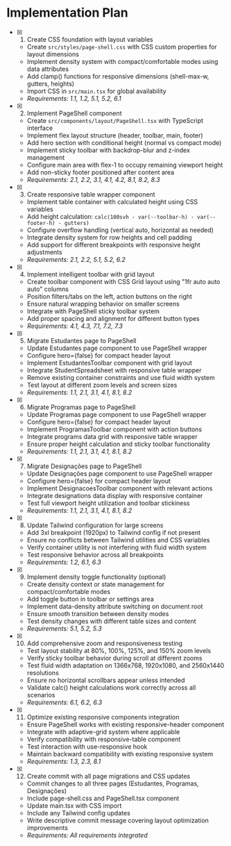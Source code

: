 # Implementation Plan

- [x] 1. Create CSS foundation with layout variables





  - Create `src/styles/page-shell.css` with CSS custom properties for layout dimensions
  - Implement density system with compact/comfortable modes using data attributes
  - Add clamp() functions for responsive dimensions (shell-max-w, gutters, heights)
  - Import CSS in `src/main.tsx` for global availability
  - _Requirements: 1.1, 1.2, 5.1, 5.2, 6.1_

- [x] 2. Implement PageShell component





  - Create `src/components/layout/PageShell.tsx` with TypeScript interface
  - Implement flex layout structure (header, toolbar, main, footer)
  - Add hero section with conditional height (normal vs compact mode)
  - Implement sticky toolbar with backdrop-blur and z-index management
  - Configure main area with flex-1 to occupy remaining viewport height
  - Add non-sticky footer positioned after content area
  - _Requirements: 2.1, 2.2, 3.1, 4.1, 4.2, 8.1, 8.2, 8.3_

- [x] 3. Create responsive table wrapper component





  - Implement table container with calculated height using CSS variables
  - Add height calculation: `calc(100svh - var(--toolbar-h) - var(--footer-h) - gutters)`
  - Configure overflow handling (vertical auto, horizontal as needed)
  - Integrate density system for row heights and cell padding
  - Add support for different breakpoints with responsive height adjustments
  - _Requirements: 2.1, 2.2, 5.1, 5.2, 6.2_

- [x] 4. Implement intelligent toolbar with grid layout





  - Create toolbar component with CSS Grid layout using "1fr auto auto auto" columns
  - Position filters/tabs on the left, action buttons on the right
  - Ensure natural wrapping behavior on smaller screens
  - Integrate with PageShell sticky toolbar system
  - Add proper spacing and alignment for different button types
  - _Requirements: 4.1, 4.3, 7.1, 7.2, 7.3_

- [x] 5. Migrate Estudantes page to PageShell





  - Update Estudantes page component to use PageShell wrapper
  - Configure hero={false} for compact header layout
  - Implement EstudantesToolbar component with grid layout
  - Integrate StudentSpreadsheet with responsive table wrapper
  - Remove existing container constraints and use fluid width system
  - Test layout at different zoom levels and screen sizes
  - _Requirements: 1.1, 2.1, 3.1, 4.1, 8.1, 8.2_

- [x] 6. Migrate Programas page to PageShell





  - Update Programas page component to use PageShell wrapper
  - Configure hero={false} for compact header layout
  - Implement ProgramasToolbar component with action buttons
  - Integrate programs data grid with responsive table wrapper
  - Ensure proper height calculation and sticky toolbar functionality
  - _Requirements: 1.1, 2.1, 3.1, 4.1, 8.1, 8.2_

- [x] 7. Migrate Designações page to PageShell





  - Update Designações page component to use PageShell wrapper
  - Configure hero={false} for compact header layout
  - Implement DesignacoesToolbar component with relevant actions
  - Integrate designations data display with responsive container
  - Test full viewport height utilization and toolbar stickiness
  - _Requirements: 1.1, 2.1, 3.1, 4.1, 8.1, 8.2_

- [x] 8. Update Tailwind configuration for large screens





  - Add 3xl breakpoint (1920px) to Tailwind config if not present
  - Ensure no conflicts between Tailwind utilities and CSS variables
  - Verify container utility is not interfering with fluid width system
  - Test responsive behavior across all breakpoints
  - _Requirements: 1.2, 6.1, 6.3_

- [x] 9. Implement density toggle functionality (optional)





  - Create density context or state management for compact/comfortable modes
  - Add toggle button in toolbar or settings area
  - Implement data-density attribute switching on document root
  - Ensure smooth transition between density modes
  - Test density changes with different table sizes and content
  - _Requirements: 5.1, 5.2, 5.3_

- [x] 10. Add comprehensive zoom and responsiveness testing





  - Test layout stability at 80%, 100%, 125%, and 150% zoom levels
  - Verify sticky toolbar behavior during scroll at different zooms
  - Test fluid width adaptation on 1366x768, 1920x1080, and 2560x1440 resolutions
  - Ensure no horizontal scrollbars appear unless intended
  - Validate calc() height calculations work correctly across all scenarios
  - _Requirements: 6.1, 6.2, 6.3_

- [x] 11. Optimize existing responsive components integration







  - Ensure PageShell works with existing responsive-header component
  - Integrate with adaptive-grid system where applicable
  - Verify compatibility with responsive-table component
  - Test interaction with use-responsive hook
  - Maintain backward compatibility with existing responsive system
  - _Requirements: 1.3, 2.3, 8.1_

- [x] 12. Create commit with all page migrations and CSS updates
  - Commit changes to all three pages (Estudantes, Programas, Designações)
  - Include page-shell.css and PageShell.tsx component
  - Update main.tsx with CSS import
  - Include any Tailwind config updates
  - Write descriptive commit message covering layout optimization improvements
  - _Requirements: All requirements integrated_